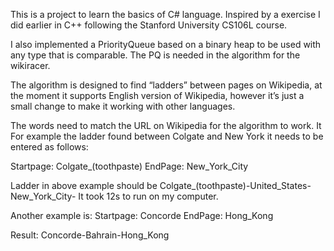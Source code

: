 This is a project to learn the basics of C# language.
Inspired by a exercise I did earlier in C++ following the Stanford University CS106L course.

I also implemented a PriorityQueue based on a binary heap to be used with any type that is comparable.
The PQ is needed in the algorithm for the wikiracer.

The algorithm is designed to find “ladders” between pages on Wikipedia, at the moment it supports English version of Wikipedia, however it’s just a small change to make it working with other languages.

The words need to match the URL on Wikipedia for the algorithm to work. It For example the ladder found between Colgate and New York it needs to be entered as follows:

Startpage: Colgate\_(toothpaste)
EndPage: New_York_City

Ladder in above example should be Colgate\_(toothpaste)-United_States-New_York_City-
It took 12s to run on my computer.

Another example is:
Startpage: Concorde
EndPage: Hong_Kong

Result:
Concorde-Bahrain-Hong_Kong
